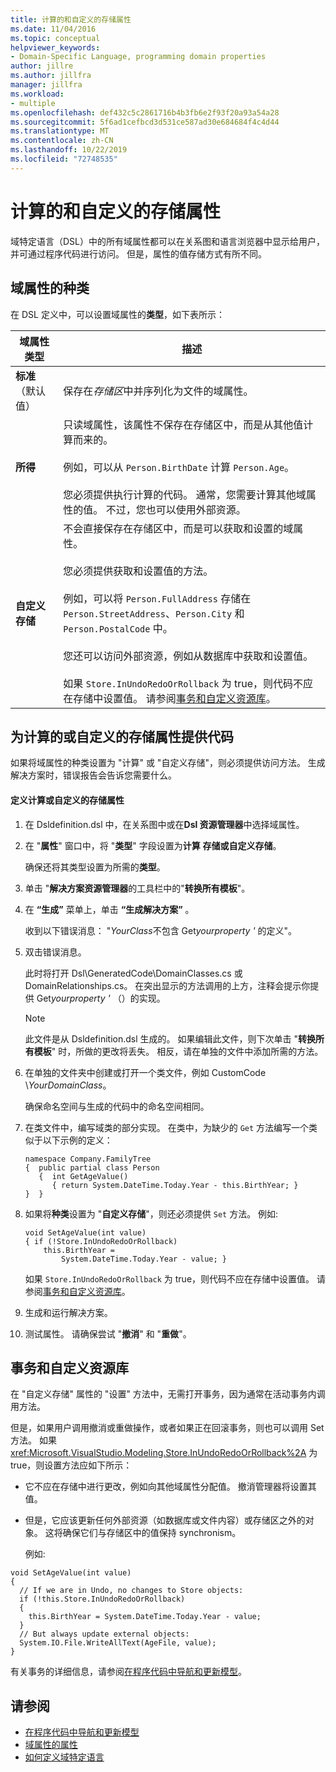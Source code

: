```yaml
---
title: 计算的和自定义的存储属性
ms.date: 11/04/2016
ms.topic: conceptual
helpviewer_keywords:
- Domain-Specific Language, programming domain properties
author: jillre
ms.author: jillfra
manager: jillfra
ms.workload:
- multiple
ms.openlocfilehash: def432c5c2861716b4b3fb6e2f93f20a93a54a28
ms.sourcegitcommit: 5f6ad1cefbcd3d531ce587ad30e684684f4c4d44
ms.translationtype: MT
ms.contentlocale: zh-CN
ms.lasthandoff: 10/22/2019
ms.locfileid: "72748535"
---
```

# <a name="calculated-and-custom-storage-properties"></a>计算的和自定义的存储属性
域特定语言（DSL）中的所有域属性都可以在关系图和语言浏览器中显示给用户，并可通过程序代码进行访问。 但是，属性的值存储方式有所不同。

## <a name="kinds-of-domain-properties"></a>域属性的种类
 在 DSL 定义中，可以设置域属性的**类型**，如下表所示：

|域属性类型|描述|
|-|-|
|**标准**（默认值）|保存在*存储区*中并序列化为文件的域属性。|
|**所得**|只读域属性，该属性不保存在存储区中，而是从其他值计算而来的。<br /><br /> 例如，可以从 `Person.BirthDate` 计算 `Person.Age`。<br /><br /> 您必须提供执行计算的代码。 通常，您需要计算其他域属性的值。 不过，您也可以使用外部资源。|
|**自定义存储**|不会直接保存在存储区中，而是可以获取和设置的域属性。<br /><br /> 您必须提供获取和设置值的方法。<br /><br /> 例如，可以将 `Person.FullAddress` 存储在 `Person.StreetAddress`、`Person.City` 和 `Person.PostalCode` 中。<br /><br /> 您还可以访问外部资源，例如从数据库中获取和设置值。<br /><br /> 如果 `Store.InUndoRedoOrRollback` 为 true，则代码不应在存储中设置值。 请参阅[事务和自定义资源库](#setters)。|

## <a name="providing-the-code-for-a-calculated-or-custom-storage-property"></a>为计算的或自定义的存储属性提供代码
 如果将域属性的种类设置为 "计算" 或 "自定义存储"，则必须提供访问方法。 生成解决方案时，错误报告会告诉您需要什么。

#### <a name="to-define-a-calculated-or-custom-storage-property"></a>定义计算或自定义的存储属性

1. 在 Dsldefinition.dsl 中，在关系图中或在**Dsl 资源管理器**中选择域属性。

2. 在 "**属性**" 窗口中，将 "**类型**" 字段设置为**计算** **存储或自定义存储**。

     确保还将其类型设置为所需的**类型**。

3. 单击 "**解决方案资源管理器**的工具栏中的"**转换所有模板**"。

4. 在 **“生成”** 菜单上，单击 **“生成解决方案”** 。

     收到以下错误消息： "*YourClass*不包含 Get*yourproperty '* 的定义"。

5. 双击错误消息。

     此时将打开 Dsl\GeneratedCode\DomainClasses.cs 或 DomainRelationships.cs。 在突出显示的方法调用的上方，注释会提示你提供 Get*yourproperty '* （）的实现。

    > [!NOTE]
    > 此文件是从 Dsldefinition.dsl 生成的。 如果编辑此文件，则下次单击 "**转换所有模板**" 时，所做的更改将丢失。 相反，请在单独的文件中添加所需的方法。

6. 在单独的文件夹中创建或打开一个类文件，例如 CustomCode \\*YourDomainClass*。

     确保命名空间与生成的代码中的命名空间相同。

7. 在类文件中，编写域类的部分实现。 在类中，为缺少的 `Get` 方法编写一个类似于以下示例的定义：

    ```
    namespace Company.FamilyTree
    {  public partial class Person
       {  int GetAgeValue()
          { return System.DateTime.Today.Year - this.BirthYear; }
    }  }
    ```

8. 如果将**种类**设置为 "**自定义存储**"，则还必须提供 `Set` 方法。 例如:

    ```
    void SetAgeValue(int value)
    { if (!Store.InUndoRedoOrRollback)
        this.BirthYear =
            System.DateTime.Today.Year - value; }
    ```

     如果 `Store.InUndoRedoOrRollback` 为 true，则代码不应在存储中设置值。 请参阅[事务和自定义资源库](#setters)。

9. 生成和运行解决方案。

10. 测试属性。 请确保尝试 "**撤消**" 和 "**重做**"。

## <a name="setters"></a>事务和自定义资源库
 在 "自定义存储" 属性的 "设置" 方法中，无需打开事务，因为通常在活动事务内调用方法。

 但是，如果用户调用撤消或重做操作，或者如果正在回滚事务，则也可以调用 Set 方法。 如果 <xref:Microsoft.VisualStudio.Modeling.Store.InUndoRedoOrRollback%2A> 为 true，则设置方法应如下所示：

- 它不应在存储中进行更改，例如向其他域属性分配值。 撤消管理器将设置其值。

- 但是，它应该更新任何外部资源（如数据库或文件内容）或存储区之外的对象。 这将确保它们与存储区中的值保持 synchronism。

  例如:

```
void SetAgeValue(int value)
{
  // If we are in Undo, no changes to Store objects:
  if (!this.Store.InUndoRedoOrRollback)
  {
    this.BirthYear = System.DateTime.Today.Year - value;
  }
  // But always update external objects:
  System.IO.File.WriteAllText(AgeFile, value);
}
```

 有关事务的详细信息，请参阅[在程序代码中导航和更新模型](../modeling/navigating-and-updating-a-model-in-program-code.md)。

## <a name="see-also"></a>请参阅

- [在程序代码中导航和更新模型](../modeling/navigating-and-updating-a-model-in-program-code.md)
- [域属性的属性](../modeling/properties-of-domain-properties.md)
- [如何定义域特定语言](../modeling/how-to-define-a-domain-specific-language.md)